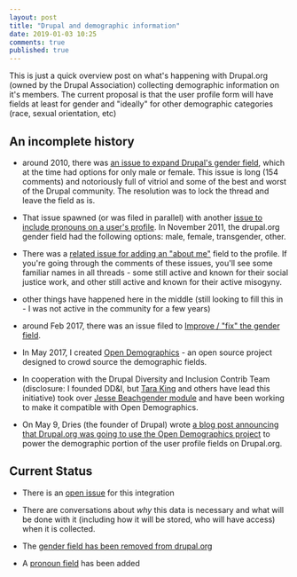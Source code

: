 ```yaml
---
layout: post
title: "Drupal and demographic information"
date: 2019-01-03 10:25
comments: true
published: true
---
```


This is just a quick overview post on what's happening with Drupal.org (owned by the Drupal Association) collecting demographic information on it's members.  The current proposal is that the user profile form will have fields at least for gender and "ideally" for other demographic categories (race, sexual orientation, etc)

## An incomplete history
- around 2010, there was [an issue to expand Drupal's gender field](https://www.drupal.org/project/webmasters/issues/752452), which at the time had options for only male or female.  This issue is long (154 comments) and notoriously full of vitriol and some of the best and worst of the Drupal community.  The resolution was to lock the thread and leave the field as is.

- That issue spawned (or was filed in parallel) with another [issue to include pronouns on a user's profile](https://www.drupal.org/project/webmasters/issues/756132).  In November 2011, the drupal.org gender field had the following options: male, female, transgender, other.

- There was a [related issue for adding an "about me"](https://www.drupal.org/project/webmasters/issues/756386) field to the profile.  If you're going through the comments of these issues, you'll see some familiar names in all threads - some still active and known for their social justice work, and other still active and known for their active misogyny.

- other things have happened here in the middle (still looking to fill this in - I was not active in the community for a few years)

- around Feb 2017, there was an issue filed to [Improve / "fix" the gender field](https://www.drupal.org/project/drupalorg/issues/2938949).

- In May 2017, I created [Open Demographics](https://github.com/drnikki/open-demographics) - an open source project designed to crowd source the demographic fields.  

- In cooperation with the Drupal Diversity and Inclusion Contrib Team (disclosure: I founded DD&I, but [Tara King](https://www.drupal.org/u/sparklingrobots) and others have lead this initiative) took over [Jesse Beach](https://www.drupal.org/u/jessebeach)[gender module](https://www.drupal.org/project/gender) and have been working to make it compatible with Open Demographics.

- On May 9, Dries (the founder of Drupal) wrote [a blog post announcing that Drupal.org was going to use the Open Demographics project](https://www.drupal.org/blog/offering-more-inclusive-user-demographic-forms) to power the demographic portion of the user profile fields on Drupal.org.  



## Current Status

- There is an [open issue](https://www.drupal.org/project/drupalorg/issues/2971410) for this integration

- There are conversations about _why_ this data is necessary and what will be done with it (including how it will be stored, who will have access) when it is collected.

- The [gender field has been removed from drupal.org](https://www.drupal.org/project/drupalorg/issues/3002329)

- A [pronoun field](https://www.drupal.org/project/drupalorg/issues/2961229) has been added
